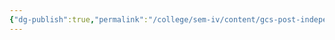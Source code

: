 ```yaml
---
{"dg-publish":true,"permalink":"/college/sem-iv/content/gcs-post-independence-industry-till-1986/"}
---
```


